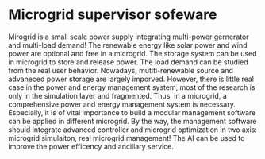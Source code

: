 # Microgrid supervisor sofeware

Mirogrid is a small scale power supply integrating multi-power gernerator and multi-load demand! The renewable energy like solar power and wind power are optional and free in a microgrid. The storage system can be used in microgrid to store and release power. The load demand can be studied from the real user behavior. 
Nowadays, mutlti-renewable source and advaneced power storage are largely imporved. However, there is little real case in the power and energy management system, most of the research is only in the simulation layer and fragmented. Thus, in a microgrid, a comprehensive power and energy management system is necessary.  Especially, it is of vital importance to build a modular management software can be applied in different microgrid.
By the way, the management software should integrate advanced controller and microgrid optimization in two axis: microgrid simulaiton, real microgrid management! 
The AI can be used to improve the power efficency and ancillary service.
